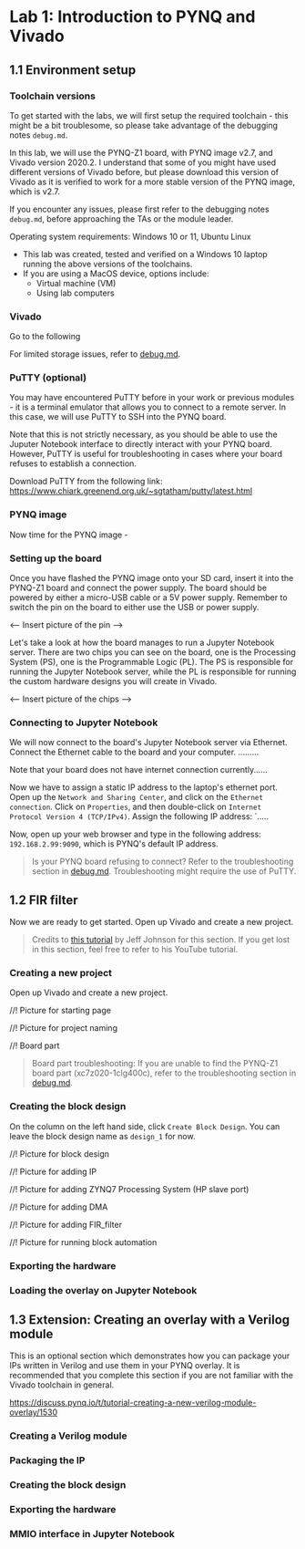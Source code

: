 # Lab 1: Introduction to PYNQ and Vivado

## 1.1 Environment setup

### Toolchain versions

To get started with the labs, we will first setup the required toolchain - this might be a bit troublesome, so please take advantage of the debugging notes `debug.md`.

In this lab, we will use the PYNQ-Z1 board, with PYNQ image v2.7, and Vivado version 2020.2. I understand that some of you might have used different versions of Vivado before, but please download this version of Vivado as it is verified to work for a more stable version of the PYNQ image, which is v2.7.

If you encounter any issues, please first refer to the debugging notes `debug.md`, before approaching the TAs or the module leader.

Operating system requirements: Windows 10 or 11, Ubuntu Linux

- This lab was created, tested and verified on a Windows 10 laptop running the above versions of the toolchains.
- If you are using a MacOS device, options include:
  - Virtual machine (VM)
  - Using lab computers

### Vivado

Go to the following 

For limited storage issues, refer to [debug.md](../debug.md/#limited-storage-space).

### PuTTY (optional)

You may have encountered PuTTY before in your work or previous modules - it is a terminal emulator that allows you to connect to a remote server. In this case, we will use PuTTY to SSH into the PYNQ board.

Note that this is not strictly necessary, as you should be able to use the Juputer Notebook interface to directly interact with your PYNQ board. However, PuTTY is useful for troubleshooting in cases where your board refuses to establish a connection.

Download PuTTY from the following link: https://www.chiark.greenend.org.uk/~sgtatham/putty/latest.html

### PYNQ image

Now time for the PYNQ image - 


### Setting up the board

Once you have flashed the PYNQ image onto your SD card, insert it into the PYNQ-Z1 board and connect the power supply. The board should be powered by either a micro-USB cable or a 5V power supply. Remember to switch the pin on the board to either use the USB or power supply.

<-- Insert picture of the pin -->

Let's take a look at how the board manages to run a Jupyter Notebook server. There are two chips you can see on the board, one is the Processing System (PS), one is the Programmable Logic (PL). The PS is responsible for running the Jupyter Notebook server, while the PL is responsible for running the custom hardware designs you will create in Vivado.

<-- Insert picture of the chips -->

### Connecting to Jupyter Notebook

We will now connect to the board's Jupyter Notebook server via Ethernet. Connect the Ethernet cable to the board and your computer. .........

Note that your board does not have internet connection currently......

Now we have to assign a static IP address to the laptop's ethernet port. Open up the `Network and Sharing Center`, and click on the `Ethernet connection`. Click on `Properties`, and then double-click on `Internet Protocol Version 4 (TCP/IPv4)`. Assign the following IP address: `.....

Now, open up your web browser and type in the following address: `192.168.2.99:9090`, which is PYNQ's default IP address. 

> Is your PYNQ board refusing to connect? Refer to the troubleshooting section in [debug.md](../debug.md/#refusing-to-connect). Troubleshooting might require the use of PuTTY.

## 1.2 FIR filter

Now we are ready to get started. Open up Vivado and create a new project.

> Credits to [this tutorial](https://www.fpgadeveloper.com/2018/03/how-to-accelerate-a-python-function-with-pynq.html/) by Jeff Johnson for this section. If you get lost in this section, feel free to refer to his YouTube tutorial.

### Creating a new project

Open up Vivado and create a new project. 

//! Picture for starting page


//! Picture for project naming


//! Board part

> Board part troubleshooting: If you are unable to find the PYNQ-Z1 board part (xc7z020-1clg400c), refer to the troubleshooting section in [debug.md](../debug.md/#board-parts-not-found).

### Creating the block design

On the column on the left hand side, click `Create Block Design`. You can leave the block design name as `design_1` for now.

//! Picture for block design

//! Picture for adding IP

//! Picture for adding ZYNQ7 Processing System (HP slave port)

//! Picture for adding DMA

//! Picture for adding FIR_filter

//! Picture for running block automation

### Exporting the hardware


### Loading the overlay on Jupyter Notebook



## 1.3 Extension: Creating an overlay with a Verilog module 

This is an optional section which demonstrates how you can package your IPs written in Verilog and use them in your PYNQ overlay. It is recommended that you complete this section if you are not familiar with the Vivado toolchain in general.

https://discuss.pynq.io/t/tutorial-creating-a-new-verilog-module-overlay/1530

### Creating a Verilog module


### Packaging the IP


### Creating the block design


### Exporting the hardware


### MMIO interface in Jupyter Notebook




